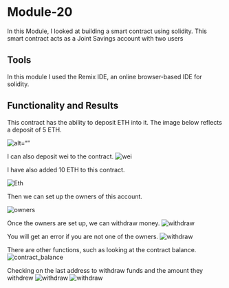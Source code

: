 # Module-20

In this Module, I looked at building a smart contract using solidity. This smart contract acts as a Joint Savings account with two users

## Tools

In this module I used the Remix IDE, an online browser-based IDE for solidity. 


## Functionality and Results

This contract has the ability to deposit ETH into it. The image below reflects a deposit of 5 ETH.

![alt=“”](Results/sending%205%20eth.png)

I can also deposit wei to the contract.
![wei](Results/seding%20one%20wei.png)

I have also added 10 ETH to this contract.

![Eth](Results/using%20deposit%20to%20send%2010.png)

Then we can set up the owners of this account.

![owners](Results/setting%20addresses.png)

Once the owners are set up, we can withdraw money.
![withdraw](Results/withdrawing%20money.png)

You will get an error if you are not one of the owners.
![withdraw](Results/error%20on%20withdraw.png)

There are other functions, such as looking at the contract balance.
![contract_balance](Results/contract%20balance.png)

Checking on the last address to withdraw funds and the amount they withdrew
![withdraw](Results/last%20to%20withdraw%20amt.png)
![withdraw](Results/last%20to%20withdraw.png)

